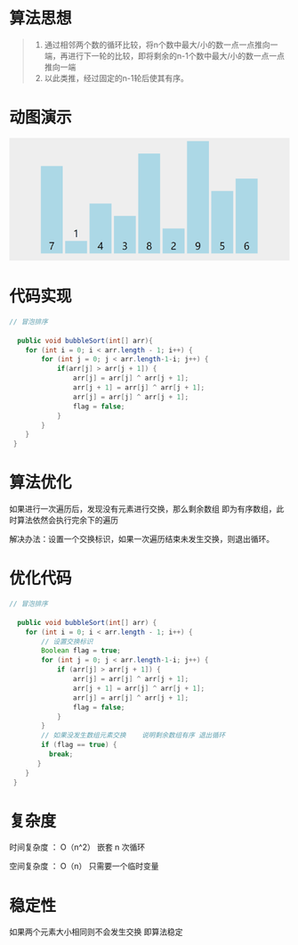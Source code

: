 #  算法思想


 > 1. 通过相邻两个数的循环比较，将n个数中最大/小的数一点一点推向一端，再进行下一轮的比较，即将剩余的n-1个数中最大/小的数一点一点推向一端
 > 2. 以此类推，经过固定的n-1轮后使其有序。 

#  动图演示
![冒泡](../img/冒泡排序.gif)


#  代码实现

```java
// 冒泡排序
                                
  public void bubbleSort(int[] arr){                
    for (int i = 0; i < arr.length - 1; i++) {
        for (int j = 0; j < arr.length-1-i; j++) {         
            if(arr[j] > arr[j + 1]) {                      
                arr[j] = arr[j] ^ arr[j + 1];              
                arr[j + 1] = arr[j] ^ arr[j + 1];          
                arr[j] = arr[j] ^ arr[j + 1];    
                flag = false;  	
            }                                              
        }
    }                                                      
 }  

```

# 算法优化
如果进行一次遍历后，发现没有元素进行交换，那么剩余数组
即为有序数组，此时算法依然会执行完余下的遍历

解决办法：设置一个交换标识，如果一次遍历结束未发生交换，则退出循环。

# 优化代码


```java
// 冒泡排序
                                
  public void bubbleSort(int[] arr) {                
    for (int i = 0; i < arr.length - 1; i++) {  
        // 设置交换标识
        Boolean flag = true; 
        for (int j = 0; j < arr.length-1-i; j++) {         
            if (arr[j] > arr[j + 1]) {                      
                arr[j] = arr[j] ^ arr[j + 1];              
                arr[j + 1] = arr[j] ^ arr[j + 1];          
                arr[j] = arr[j] ^ arr[j + 1];    
                flag = false;  	
            }                                              
        }
        // 如果没发生数组元素交换    说明剩余数组有序 退出循环
        if (flag == true) {      
          break;           
       }                       
    }                                                      
 }  

```

#  复杂度
时间复杂度 ： O（n^2） 嵌套 n 次循环  

空间复杂度 ： O（n）       只需要一个临时变量

#  稳定性
如果两个元素大小相同则不会发生交换  即算法稳定
